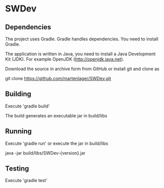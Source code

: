 # SWDev

## Dependencies
The project uses Gradle. Gradle handles dependencies. You need to install Gradle.

The application is written in Java, you need to install a Java Development Kit (JDK). For example OpenJDK (http://openjdk.java.net).

Download the source in archive form from GitHub or install git and clone as

  git clone https://github.com/martenlager/SWDev.git

## Building
Execute 'gradle build'

The build generates an executable jar in build/libs

## Running
Execute 'gradle run' or execute the jar in build/libs

  java -jar build/libs/SWDev-{version}.jar

## Testing
Execute 'gradle test'
